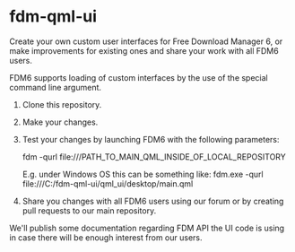 # fdm-qml-ui
Create your own custom user interfaces for Free Download Manager 6, or make improvements for existing ones and share your work with all FDM6 users.

FDM6 supports loading of custom interfaces by the use of the special command line argument.

1. Clone this repository.

2. Make your changes.

3. Test your changes by launching FDM6 with the following parameters:

    fdm -qurl file:///PATH_TO_MAIN_QML_INSIDE_OF_LOCAL_REPOSITORY

    E.g. under Windows OS this can be something like:
    fdm.exe -qurl file:///C:/fdm-qml-ui/qml_ui/desktop/main.qml

4. Share you changes with all FDM6 users using our forum or by creating pull requests to our main repository. 


We'll publish some documentation regarding FDM API the UI code is using in case there will be enough interest from our users.
